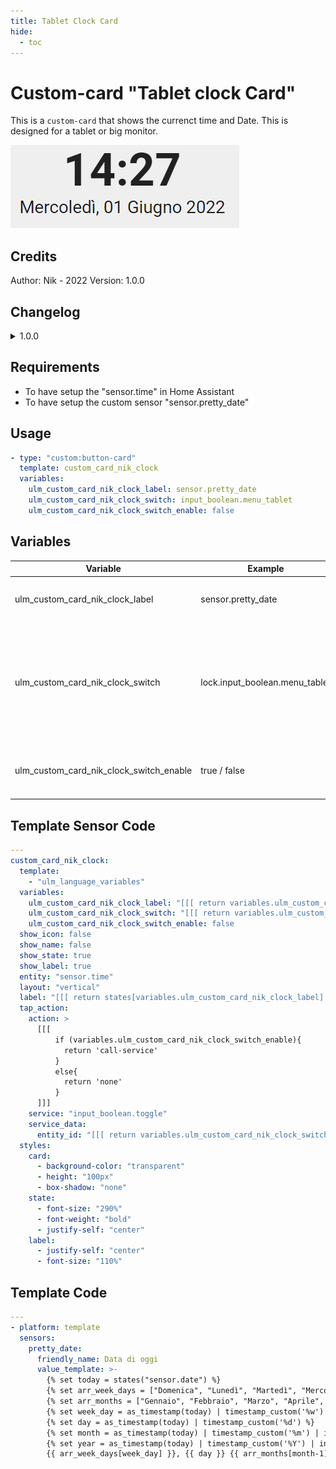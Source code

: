```yaml
---
title: Tablet Clock Card
hide:
  - toc
---
```

<!-- markdownlint-disable MD046 -->

# Custom-card "Tablet clock Card"

This is a `custom-card` that shows the currenct time and Date. This is designed for a tablet or big monitor.

![Screenshot](../../docs/assets/img/custom_card_nik_clock.png)

## Credits

Author: Nik - 2022 Version: 1.0.0

## Changelog

<details>
<summary>1.0.0</summary>
Initial release
</details>

## Requirements

- To have setup the "sensor.time" in Home Assistant
- To have setup the custom sensor "sensor.pretty_date"

## Usage

```yaml
- type: "custom:button-card"
  template: custom_card_nik_clock
  variables:
    ulm_custom_card_nik_clock_label: sensor.pretty_date
    ulm_custom_card_nik_clock_switch: input_boolean.menu_tablet
    ulm_custom_card_nik_clock_switch_enable: false
```

## Variables

<table>
<thead>
  <tr>
    <th>Variable</th>
    <th>Example</th>
    <th>Required</th>
    <th>Explanation</th>
  </tr>
</thead>
<tbody>
  <tr>
    <td>ulm_custom_card_nik_clock_label</td>
    <td>sensor.pretty_date</td>
    <td>Yes</td>
    <td>See template sensor details</td>
  </tr>
  <tr>
    <td>ulm_custom_card_nik_clock_switch</td>
    <td>lock.input_boolean.menu_tablet</td>
    <td>no</td>
    <td>This is an optional hidden switch to combine with a state-switch card to use some additional logics.</td>
  </tr>
  <tr>
    <td>ulm_custom_card_nik_clock_switch_enable</td>
    <td>true / false</td>
    <td>no</td>
    <td>Default is false. It enables the options above.</td>
  </tr>
</tbody>
</table>

## Template Sensor Code

```yaml
---
custom_card_nik_clock:
  template:
    - "ulm_language_variables"
  variables:
    ulm_custom_card_nik_clock_label: "[[[ return variables.ulm_custom_card_nik_clock_label ]]]"
    ulm_custom_card_nik_clock_switch: "[[[ return variables.ulm_custom_card_nik_clock_switch ]]]"
    ulm_custom_card_nik_clock_switch_enable: false
  show_icon: false
  show_name: false
  show_state: true
  show_label: true
  entity: "sensor.time"
  layout: "vertical"
  label: "[[[ return states[variables.ulm_custom_card_nik_clock_label].state; ]]]"
  tap_action:
    action: >
      [[[
          if (variables.ulm_custom_card_nik_clock_switch_enable){
            return 'call-service'
          }
          else{
            return 'none'
          }
      ]]]
    service: "input_boolean.toggle"
    service_data:
      entity_id: "[[[ return variables.ulm_custom_card_nik_clock_switch ]]]"
  styles:
    card:
      - background-color: "transparent"
      - height: "100px"
      - box-shadow: "none"
    state:
      - font-size: "290%"
      - font-weight: "bold"
      - justify-self: "center"
    label:
      - justify-self: "center"
      - font-size: "110%"
```

## Template Code

```yaml
---
- platform: template
  sensors:
    pretty_date:
      friendly_name: Data di oggi
      value_template: >-
        {% set today = states("sensor.date") %}
        {% set arr_week_days = ["Domenica", "Lunedì", "Martedì", "Mercoledì", "Giovedì", "Venerdì", "Sabato"] %}
        {% set arr_months = ["Gennaio", "Febbraio", "Marzo", "Aprile", "Maggio", "Giugno", "Luglio", "Agosto", "Settembre", "Ottobre", "Novembre", "Dicembre"] %}
        {% set week_day = as_timestamp(today) | timestamp_custom('%w') | int %}
        {% set day = as_timestamp(today) | timestamp_custom('%d') %}
        {% set month = as_timestamp(today) | timestamp_custom('%m') | int %}
        {% set year = as_timestamp(today) | timestamp_custom('%Y') | int %}
        {{ arr_week_days[week_day] }}, {{ day }} {{ arr_months[month-1] }} {{ year }}
```
